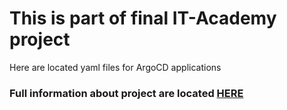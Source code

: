 # This is part of final IT-Academy project

Here are located yaml files for ArgoCD applications

### Full information about project are located [HERE](https://github.com/pluhin/sa.it-academy.by/tree/md-sa2-22-22/Andrei_Baitau)
